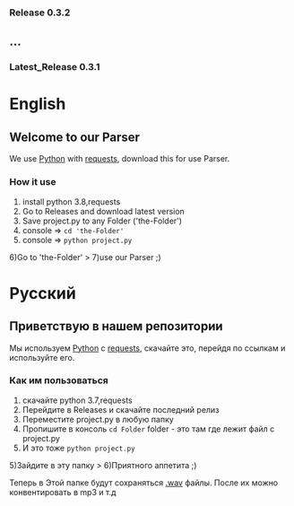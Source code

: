 ### Release 0.3.2
## ...
### Latest_Release 0.3.1

# English
## Welcome to our Parser

We use [Python](https://www.python.org/) with [requests](https://pypi.org/project/requests/), download this for use Parser.

### How it use
1) install python 3.8,requests
2) Go to Releases and download latest version
3) Save project.py to any Folder ('the-Folder')
4) console => ```cd 'the-Folder'```
5) console => ```python project.py```

6)Go to 'the-Folder' > 7)use our Parser ;)


# Русский
## Приветствую в нашем репозитории
Мы используем [Python](https://www.python.org/) c [requests](https://pypi.org/project/requests/), скачайте это, перейдя по ссылкам и используйте его.

### Как им пользоваться
1) скачайте python 3.7,requests
2) Перейдите в Releases и скачайте последний релиз
3) Переместите project.py в любую папку
3) Пропишите в консоль ```cd Folder``` folder - это там где лежит файл с project.py
4) И это тоже ```python project.py```

5)Зайдите в эту папку > 6)Приятного аппетита ;)

Теперь в Этой папке будут сохраняться [.wav](https://ru.wikipedia.org/wiki/WAV) файлы. После их можно конвентировать в mp3 и т.д
